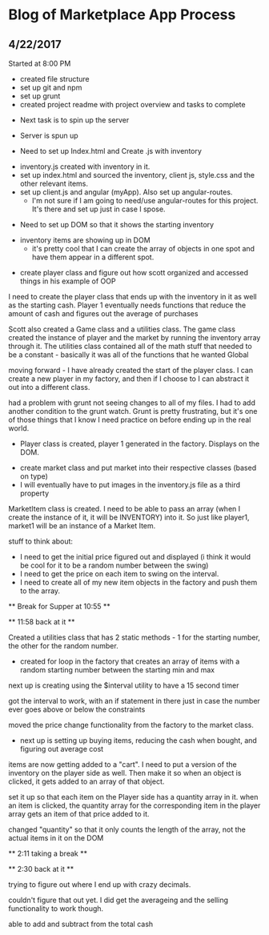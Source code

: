 # Blog of Marketplace App Process

## 4/22/2017

Started at 8:00 PM

* created file structure
* set up git and npm
* set up grunt
* created project readme with project overview and tasks to complete

- Next task is to spin up the server
* Server is spun up

- Need to set up Index.html and Create .js with inventory
* inventory.js created with inventory in it.
* set up index.html and sourced the inventory, client js, style.css and the other relevant items.
* set up client.js and angular (myApp).  Also set up angular-routes.
  * I'm not sure if I am going to need/use angular-routes for this project.  It's
    there and set up just in case I spose.

- Need to set up DOM so that it shows the starting inventory
* inventory items are showing up in DOM
  * it's pretty cool that I can create the array of objects in one spot and have them appear in a different spot.

- create player class and figure out how scott organized and accessed things in his example of OOP

I need to create the player class that ends up with the inventory in it as well as
the starting cash.  Player 1 eventually needs functions that reduce the amount of cash and
figures out the average of purchases

Scott also created a Game class and a utilities class.  The game class created the instance of player
and the market by running the inventory array through it.  The utilities class contained all of the
math stuff that needed to be a constant - basically it was all of the functions that he wanted Global

moving forward - I have already created the start of the player class.  I can create a new player in
my factory, and then if I choose to I can abstract it out into a different class.

had a problem with grunt not seeing changes to all of my files.  I had to add another condition to
the grunt watch.  Grunt is pretty frustrating, but it's one of those things that I know I need
practice on before ending up in the real world.

* Player class is created, player 1 generated in the factory.  Displays on the DOM.

- create market class and put market into their respective classes (based on type)
- I will eventually have to put images in the inventory.js file as a third property

MarketItem class is created.  I need to be able to pass an array (when I create the instance of it,
  it will be INVENTORY) into it.  So just like player1, market1 will be an instance of a Market Item.

stuff to think about:
- I need to get the initial price figured out and displayed (i think it would be cool for it to be
  a random number between the swing)
- I need to get the price on each item to swing on the interval.
- I need to create all of my new item objects in the factory and push them to the array.

** Break for Supper at 10:55 **

** 11:58 back at it **

Created a utilities class that has 2 static methods - 1 for the starting number, the other for the random number.

* created for loop in the factory that creates an array of items with a random starting number between the starting min and max

next up is creating using the $interval utility to have a 15 second timer

got the interval to work, with an if statement in there just in case the number ever goes above or below the constraints

moved the price change functionality from the factory to the market class.

- next up is setting up buying items, reducing the cash when bought, and figuring out average cost

items are now getting added to a "cart".  I need to put a version of the inventory on the player side as well.
Then make it so when an object is clicked, it gets added to an array of that object.

set it up so that each item on the Player side has a quantity array in it.  when
an item is clicked, the quantity array for the corresponding item in the player array
gets an item of that price added to it.  

changed "quantity" so that it only counts the length of the array, not the actual items in it on the DOM

** 2:11 taking a break **

** 2:30 back at it **

trying to figure out where I end up with crazy decimals.

couldn't figure that out yet.  I did get the averageing and the selling functionality to work though.

able to add and subtract from the total cash
